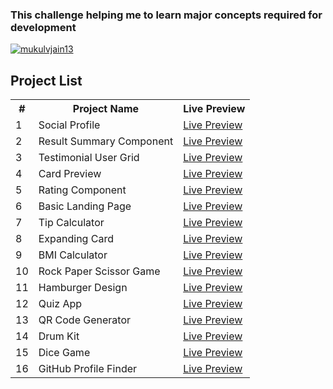 <h3>This challenge helping me to learn major concepts required for development</h3>
<a href="https://twitter.com/mukulvjain13" target="blank">
    <img src="https://img.shields.io/twitter/follow/mukulvjain13?logo=twitter&style=for-the-badge" alt="mukulvjain13" />
  </a> 
<h2>Project List</h2>

<table>
    <tr>
        <th>#</th>
        <th>Project Name</th>
        <th>Live Preview</th>
    </tr>
    <tr>
        <td>1</td>
        <td>Social Profile</td>
        <td><a href="https://65b9e03f6f52ec89a6763872--jazzy-tapioca-aed921.netlify.app/" target="_blank">Live Preview</a></td>
    </tr>
    <tr>
        <td>2</td>
        <td>Result Summary Component</td>
        <td><a href="https://glittering-alpaca-a872b2.netlify.app/" target="_blank">Live Preview</a></td>
    </tr>
    <tr>
        <td>3</td>
        <td>Testimonial User Grid</td>
        <td><a href="https://mukulvjain1-grid-testimonial.netlify.app/" target="_blank">Live Preview</a></td>
    </tr>
    <tr>
        <td>4</td>
        <td>Card Preview</td>
        <td><a href="https://65bdf66b99ee7962dd7e9992--comfy-croquembouche-5abaf2.netlify.app/" target="_blank">Live Preview</a></td>
    </tr>
    <tr>
        <td>5</td>
        <td>Rating Component</td>
        <td><a href="https://65c1de1671c9004461f3ad04--aquamarine-arithmetic-260ead.netlify.app/" target="_blank">Live Preview</a></td>
    </tr>
    <tr>
        <td>6</td>
        <td>Basic Landing Page</td>
        <td><a href="https://landing-page-design-mukul.netlify.app/" target="_blank">Live Preview</a></td>
    </tr>
    <tr>
        <td>7</td>
        <td>Tip Calculator</td>
        <td><a href="https://tip-calculator-mukul.netlify.app/" target="_blank">Live Preview</a></td>
    </tr>
    <tr>
        <td>8</td>
        <td>Expanding Card</td>
        <td><a href="https://expanding-card-mukul.netlify.app/" target="_blank">Live Preview</a></td>
    </tr>
    <tr>
        <td>9</td>
        <td>BMI Calculator</td>
        <td><a href="https://bmi-calculator-mukul-jain.netlify.app/" target="_blank">Live Preview</a></td>
    </tr>
    <tr>
        <td>10</td>
        <td>Rock Paper Scissor Game</td>
        <td><a href="https://rock-paper-scissor-mukulvjain.netlify.app/" target="_blank">Live Preview</a></td>
    </tr>
    <tr>
        <td>11</td>
        <td>Hamburger Design</td>
        <td><a href="https://hamburger-menu-mukulvjain.netlify.app/" target="_blank">Live Preview</a></td>
    </tr>
    <tr>
        <td>12</td>
        <td>Quiz App</td>
        <td><a href="https://quiz-app-mukulvjain.netlify.app/" target="_blank">Live Preview</a></td>
    </tr>
    <tr>
        <td>13</td>
        <td>QR Code Generator</td>
        <td><a href="https://100daysofcode-qr-generator.netlify.app/" target="_blank">Live Preview</a></td>
    </tr>
    <tr>
        <td>14</td>
        <td>Drum Kit</td>
        <td><a href="https://100daysofcode-mj-drum-kit.netlify.app/" target="_blank">Live Preview</a></td>
    </tr>
    <tr>
        <td>15</td>
        <td>Dice Game</td>
        <td><a href="https://100daysofcode-dice-game.netlify.app/" target="_blank">Live Preview</a></td>
    </tr
    <tr>
        <td>16</td>
        <td>GitHub Profile Finder</td>
        <td><a href="https://100daysofcode-github-profile-finder.netlify.app/" target="_blank">Live Preview</a></td>
    </tr>
</table>
